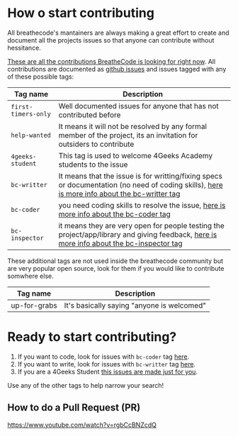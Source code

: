 # How o start contributing

All breathecode's mantainers are always making a great effort to create and document all the projects issues so that anyone can contribute without hessitance.

[These are all the contributions BreatheCode is looking for right now](https://github.com/search?q=org%3Abreatheco-de+label%3A%22help+wanted%22&type=Issues). All contributions are documented as [github issues](https://guides.github.com/features/issues/) and issues tagged with any of these possible tags:

| Tag name          | Description |
| ----              | -------     |
| `first-timers-only` | Well documented issues for anyone that has not contributed before |
| `help-wanted`       | It means it will not be resolved by any formal member of the project, its an invitation for outsiders to contribute |
| `4geeks-student`    | This tag is used to welcome 4Geeks Academy students to the issue |
| `bc-writter`        | It means that the issue is for writting/fixing specs or documentation (no need of coding skills), [here is more info about the bc-writter tag](https://github.com/breatheco-de/main-documentation/blob/master/Contribution_Manuals/BreatheCode_Writer.md) |
| `bc-coder`          | you need coding skills to resolve the issue, [here is more info about the bc-coder tag](https://github.com/breatheco-de/main-documentation/blob/master/Contribution_Manuals/coder/BreatheCode_Coder.md) |
| `bc-inspector`      | it means they are very open for people testing the project/app/library and giving feedback, [here is more info about the bc-inspector tag](https://github.com/breatheco-de/main-documentation/blob/master/Contribution_Manuals/inspector/BreatheCode_Inspector.md) |

These additional tags are not used inside the breathecode community but are very popular open source, look for them if you would like to contribute somwhere else.

| Tag name          | Description |
| ----              | -------     |
| up-for-grabs | It's basically saying "anyone is welcomed" |

# Ready to start contributing?

1. If you want to code, look for issues with `bc-coder` tag [here](https://github.com/search?q=is%3Aopen+label%3A%22bc-coder%22).
2. If you want to write, look for issues with `bc-writter` tag [here](https://github.com/search?q=is%3Aopen+label%3A%22bc-writter%22).
3. If you are a 4Geeks Student [this issues are made just for you](https://github.com/search?q=is%3Aopen+label%3A%22%3Anerd_face%3A+4geeks+student%22).

Use any of the other tags to help narrow your search!

## How to do a Pull Request (PR)
https://www.youtube.com/watch?v=rgbCcBNZcdQ

<!--stackedit_data:
eyJoaXN0b3J5IjpbOTI5MTY2ODUzXX0=
-->
